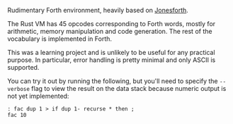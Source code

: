 Rudimentary Forth environment, heavily based on [Jonesforth](https://github.com/nornagon/jonesforth/).

The Rust VM has 45 opcodes corresponding to Forth words, mostly for arithmetic, memory manipulation and code generation. The rest of the vocabulary is implemented in Forth.

This was a learning project and is unlikely to be useful for any practical purpose. In particular, error handling is pretty minimal and only ASCII is supported.

You can try it out by running the following, but you'll need to specify the `--verbose` flag to view the result on the data stack because numeric output is not yet implemented:

```
: fac dup 1 > if dup 1- recurse * then ;
fac 10
```
